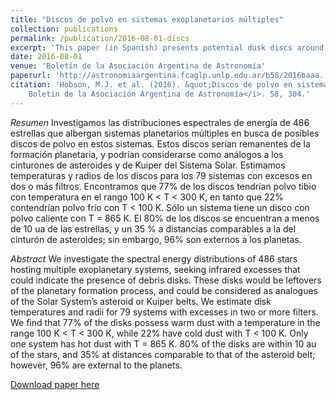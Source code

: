 ```yaml
---
title: "Discos de polvo en sistemas exoplanetarios múltiples"
collection: publications
permalink: /publication/2016-08-01-discs
excerpt: 'This paper (in Spanish) presents potential dusk discs around stars hosting multiplanetary systems from spectral energy distributions.'
date: 2016-08-01
venue: 'Boletín de la Asociación Argentina de Astronomía'
paperurl: 'http://astronomiaargentina.fcaglp.unlp.edu.ar/b58/2016baaa...58...304H.pdf'
citation: 'Hobson, M.J. et al. (2016). &quot;Discos de polvo en sistemas exoplanetarios múltiples&quot; <i>
    Boletín de la Asociación Argentina de Astronomía</i>. 58, 304.'
---
```

*Resumen* Investigamos las distribuciones espectrales de energía de 486 estrellas que albergan sistemas planetarios múltiples en busca de posibles discos de polvo en estos sistemas. Estos discos serían remanentes de la formación planetaria, y podrían considerarse como análogos a los cinturones de asteroides y de Kuiper del Sistema Solar. Estimamos temperaturas y radios de los discos para los 79 sistemas con excesos en dos o más filtros. Encontramos que 77% de los discos tendrían polvo tibio con temperatura en el rango 100 K < T < 300 K, en tanto que 22% contendrían polvo frío con T < 100 K. Sólo un sistema tiene un disco con polvo caliente con T = 865 K. El 80%
de los discos se encuentran a menos de 10 ua de las estrellas, y un 35 % a distancias comparables a la del cinturón de asteroides; sin embargo, 96% son externos a los planetas.

*Abstract* We investigate the spectral energy distributions of 486 stars hosting multiple exoplanetary systems, seeking infrared excesses that could indicate the presence of debris disks. These disks would be leftovers of the planetary formation process, and could be considered as analogues of the Solar System’s asteroid or Kuiper belts. We estimate disk temperatures and radii for 79 systems with excesses in two or more filters. We find that 77% of the disks possess warm dust with a temperature in the range 100 K < T < 300 K, while 22% have cold dust with T < 100 K. Only one system has hot dust with T = 865 K. 80% of the disks are within 10 au of the stars, and 35% at distances comparable to that of the asteroid belt; however, 96% are external to the planets.

[Download paper here](http://astronomiaargentina.fcaglp.unlp.edu.ar/b58/2016baaa...58...304H.pdf)


